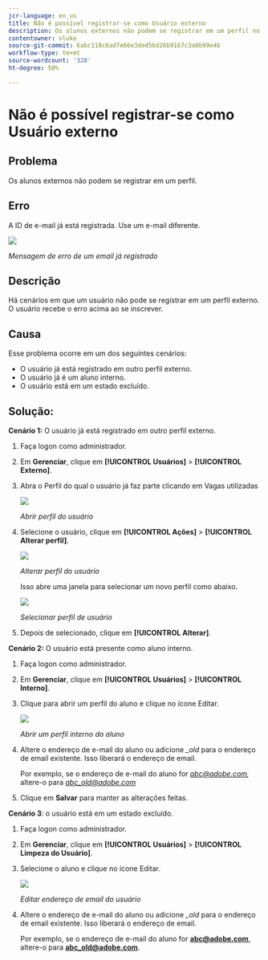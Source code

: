 ```yaml
---
jcr-language: en_us
title: Não é possível registrar-se como Usuário externo
description: Os alunos externos não podem se registrar em um perfil no Adobe Learning Manager.
contentowner: nluke
source-git-commit: 6abc118c6ad7e66e3ded5bd26b9167c3a0b99e4b
workflow-type: tm+mt
source-wordcount: '328'
ht-degree: 50%

---
```




# Não é possível registrar-se como Usuário externo

## Problema

Os alunos externos não podem se registrar em um perfil.

## Erro

A ID de e-mail já está registrada. Use um e-mail diferente.

![](assets/cp-register-profile.png)

*Mensagem de erro de um email já registrado*

## Descrição

Há cenários em que um usuário não pode se registrar em um perfil externo. O usuário recebe o erro acima ao se inscrever.

## Causa

Esse problema ocorre em um dos seguintes cenários:

* O usuário já está registrado em outro perfil externo.
* O usuário já é um aluno interno.
* O usuário está em um estado excluído.

## Solução:

**Cenário 1:** O usuário já está registrado em outro perfil externo.

1. Faça logon como administrador.
1. Em **Gerenciar**, clique em **[!UICONTROL Usuários]** > **[!UICONTROL Externo]**.
1. Abra o Perfil do qual o usuário já faz parte clicando em Vagas utilizadas

   ![](assets/cp-seats-used.png)

   *Abrir perfil do usuário*

1. Selecione o usuário, clique em **[!UICONTROL Ações]** > **[!UICONTROL Alterar perfil]**.

   ![](assets/cp-change-profile.png)

   *Alterar perfil do usuário*

   Isso abre uma janela para selecionar um novo perfil como abaixo.

   ![](assets/cp-select-profiles.png)

   *Selecionar perfil de usuário*

1. Depois de selecionado, clique em **[!UICONTROL Alterar]**.

**Cenário 2:** O usuário está presente como aluno interno.

1. Faça logon como administrador.
1. Em **Gerenciar**, clique em **[!UICONTROL Usuários]** > **[!UICONTROL Interno]**.
1. Clique para abrir um perfil do aluno e clique no ícone Editar.

   ![](assets/cp-internal-learner.png)

   *Abrir um perfil interno do aluno*

1. Altere o endereço de e-mail do aluno ou adicione *_old* para o endereço de email existente. Isso liberará o endereço de email.

   Por exemplo, se o endereço de e-mail do aluno for *<abc@adobe.com>,* altere-o para *<abc_old@adobe.com>*

1. Clique em **Salvar** para manter as alterações feitas.

**Cenário 3**: o usuário está em um estado excluído.

1. Faça logon como administrador.
1. Em **Gerenciar**, clique em **[!UICONTROL Usuários]** > **[!UICONTROL Limpeza do Usuário]**.
1. Selecione o aluno e clique no ícone Editar.

   ![](assets/cp-deleted-learner.png)

   *Editar endereço de email do usuário*

1. Altere o endereço de e-mail do aluno ou adicione *_old* para o endereço de email existente. Isso liberará o endereço de email.

   Por exemplo, se o endereço de e-mail do aluno for **<abc@adobe.com>**, altere-o para **<abc_old@adobe.com>**.
